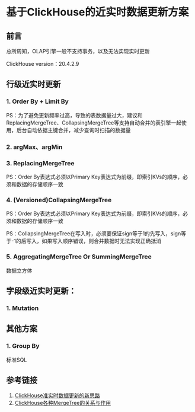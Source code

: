 # 基于ClickHouse的近实时数据更新方案

## 前言

总所周知，OLAP引擎一般不支持事务，以及无法实现实时更新



ClickHouse version：20.4.2.9

## 行级近实时更新

### 1. Order By + Limit By

PS：为了避免更新频率过高，导致的表数据量过大，建议和ReplacingMergeTree、CollapsingMergeTree等支持自动合并的表引擎一起使用，后台自动依据主键合并，减少查询时扫描的数据量



### 2. argMax、argMin



### 3. ReplacingMergeTree



PS：Order By表达式必须以Primary Key表达式为前缀，即索引KVs的顺序，必须和数据的存储顺序一致



### 4. (Versioned)CollapsingMergeTree



PS：Order By表达式必须以Primary Key表达式为前缀，即索引KVs的顺序，必须和数据的存储顺序一致

PS：CollapsingMergeTree在写入时，必须要保证sign等于1的先写入，sign等于-1的后写入，如果写入顺序错误，则合并数据时无法实现正确抵消



### 5. AggregatingMergeTree Or SummingMergeTree

数据立方体



## 字段级近实时更新：

### 1. Mutation





## 其他方案

### 1. Group By

标准SQL





## 参考链接

1. [ClickHouse准实时数据更新的新思路](https://cloud.tencent.com/developer/article/1644570)
2. [ClickHouse各种MergeTree的关系与作用](https://mp.weixin.qq.com/s?__biz=MzA4MDIwNTY4MQ==&mid=2247483804&idx=1&sn=b304f7f88d064cc08f87fa5eaafec0b7&chksm=9fa68382a8d10a9440d3ce2a92a04c4a74aeda2d959049f04f1a414c1fb8034b97d9f7243c21&scene=21#wechat_redirect)